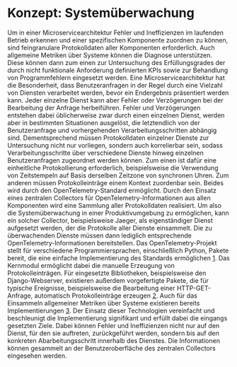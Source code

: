 # Konzept: Systemüberwachung
Um in einer Microservicearchitektur Fehler und Ineffizienzen im laufenden Betrieb erkennen und einer spezifischen Komponente zuordnen zu können, sind feingranulare Protokolldaten aller Komponenten erforderlich. Auch allgemeine Metriken über Systeme können die Diagnose unterstützen. Diese können dann zum einen zur Untersuchung des Erfüllungsgrades der durch nicht funktionale Anforderung definierten KPIs sowie zur Behandlung von Programmfehlern eingesetzt werden.
Eine Microservicearchitektur hat die Besonderheit, dass Benutzeranfragen in der Regel durch eine Vielzahl von Diensten verarbeitet werden, bevor ein Endergebnis präsentiert werden kann. Jeder einzelne Dienst kann aber Fehler oder Verzögerungen bei der Bearbeitung der Anfrage herbeiführen. Fehler und Verzögerungen entstehen dabei üblicherweise zwar durch einen einzelnen Dienst, werden aber in bestimmten Situationen ausgelöst, die letztendlich von der Benutzeranfrage und vorhergehenden Verarbeitungsschritten abhängig sind. Dementsprechend müssen Protokolldaten einzelner Dienste zur Untersuchung nicht nur vorliegen, sondern auch korrelierbar sein, sodass Verarbeitungsschritte über verschiedene Dienste hinweg einzelnen Benutzeranfragen zugeordnet werden können. Zum einen ist dafür eine einheitliche Protokollierung erforderlich, beispielsweise die Verwendung von Zeitstempeln auf Basis derselben Zeitzone von synchronen Uhren. Zum anderen müssen Protokolleinträge einem Kontext zuordenbar sein. Beides wird durch den OpenTelemetry-Standard ermöglicht. Durch den Einsatz eines zentralen Collectors für OpenTelemetry-Informationen aus allen Komponenten wird eine Sammlung aller Protokolldaten realisiert.
Um also die Systemüberwachung in einer Produktivumgebung zu ermöglichen, kann ein solcher Collector, beispielsweise Jaeger, als eigenständiger Dienst aufgesetzt werden, der die Protokolle aller Dienste einsammelt. Die zu überwachenden Dienste müssen dann lediglich entsprechende OpenTelemetry-Informationen bereitstellen. Das OpenTelemetry-Projekt stellt für verschiedene Programmiersprachen, einschließlich Python, Pakete bereit, die eine einfache Implementierung des Standards ermöglichen [1]. Das Kernmodul ermöglicht dabei die manuelle Erzeugung von Protokolleinträgen. Für eingesetzte Bibliotheken, beispielsweise den Django-Webserver, existieren außerdem vorgefertigte Pakete, die für typische Ereignisse, beispielsweise die Bearbeitung einer HTTP-GET-Anfrage, automatisch Protokolleinträge erzeugen [2]. Auch für das Einsammeln allgemeiner Metriken über Systeme existieren bereits Implementierungen [3]. Der Einsatz dieser Technologien vereinfacht und beschleunigt die Implementierung signifikant und erfüllt dabei die eingangs gesetzten Ziele. Dabei können Fehler und Ineffizienzen nicht nur auf den Dienst, für den sie auftreten, zurückgeführt werden, sondern bis auf den konkreten Abarbeitungsschritt innerhalb des Dienstes. Die Informationen können gesammelt an der Benutzeroberfläche des zentralen Collectors eingesehen werden.

[1]: https://opentelemetry.io/docs/instrumentation/python/ (Zuletzt abgerufen: 17.11.2022 15:30 Uhr)
[2]: https://opentelemetry-python.readthedocs.io/en/latest/examples/django/README.html (Zuletzt abgerufen: 17.11.2022 15:30 Uhr)
[3]: https://github.com/open-telemetry/opentelemetry-collector-contrib/blob/main/receiver/hostmetricsreceiver/README.md (Zuletzt abgerufen: 17.11.2022 15:30 Uhr)
